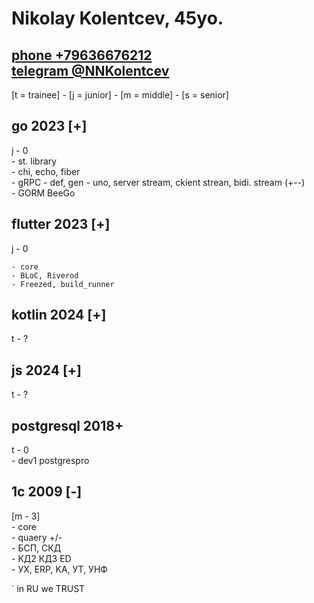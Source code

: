 # Nikolay Kolentcev, 45yo. 

[phone +79636676212](!tel:+79636676212)  
[telegram @NNKolentcev](!https:\t.me\@NNKolentcev) 
---
[t = trainee] - [j = junior] - [m = middle] - [s = senior]  

## **go** 2023 [+]   
j - 0  
    - st. library  
    - chi, echo, fiber  
    - gRPC - def, gen - uno, server stream, ckient strean, bidi. stream (+--)  
    - GORM BeeGo  

## **flutter** 2023 [+]  
j - 0

    - core  
    - BLoC, Riverod  
    - Freezed, build_runner  

## **kotlin** 2024 [+]
t - ?

## **js** 2024 [+]  
t - ?

## **postgresql** 2018+  
t - 0  
    - dev1 postgrespro  

## **1c** 2009 [-]  
[m - 3]  
    - core  
    - quaery +/-  
    - БСП, СКД  
    - КД2 КД3 ED  
    - УХ, ERP, KA, УТ, УНФ  

` in RU we TRUST
